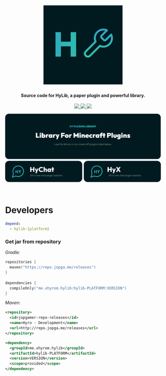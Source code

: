 <h1 align="center">
  <br>
  <img src="https://github.com/xHyroM/HyLib/blob/main/images/logo.png?raw=true" alt="HyLib logo" width="256">
  <br>
</h1>

<h4 align="center">Source code for HyLib, a paper plugin and powerful library.</h4>

<p align="center">
    <a href="https://bstats.org/plugin/bukkit/HyChat" alt="bstats servers">
        <img src="https://img.shields.io/bstats/servers/16983?color=2fbfc4&style=for-the-badge" />
    </a>
    <a href="https://bstats.org/plugin/bukkit/EcoPets" alt="bstats players">
        <img src="https://img.shields.io/bstats/players/16983?color=2fbfc4&style=for-the-badge" />
    </a>
    <a href="https://discord.gg/kFPKmEKeMS/" alt="Discord">
        <img src="https://img.shields.io/discord/1046534628577640528?label=discord&style=for-the-badge&color=2fbfc4"/>
    </a>
</p>

<div align="center">

  [![Docs](https://github.com/xHyroM/HyLib/blob/main/images/graphic.png?raw=true)](https://discord.gg/kFPKmEKeMS/)

</div>

<br />

<h1>
  Developers
</h1>

```yml
depend:
  - hylib-{platform}
```

### Get jar from repository  
_Gradle:_
```kt
repositories {
  maven("https://repo.jopga.me/releases")
}

dependencies {
  compileOnly("me.xhyrom.hylib:hylib-PLATFORM:VERSION")
}
```

_Maven:_  
```xml
<repository>
  <id>jopgamer-repo-releases</id>
  <name>Hyro - Development</name>
  <url>http://repo.jopga.me/releases</url>
</repository>
```

```xml
<dependency>
  <groupId>me.xhyrom.hylib</groupId>
  <artifactId>hylib-PLATFORM</artifactId>
  <version>VERSION</version>
  <scope>provided</scope>
</dependency>
```
